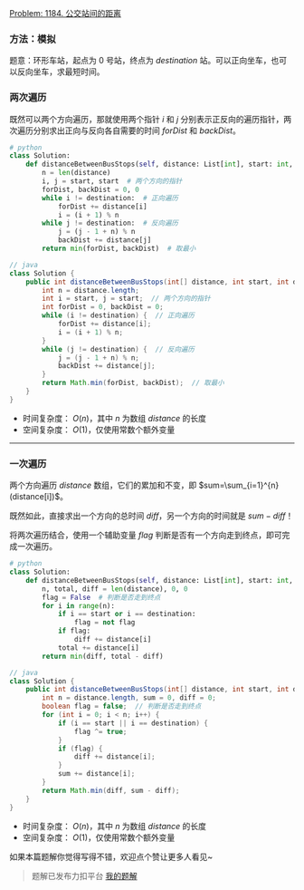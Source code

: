 [Problem: 1184. 公交站间的距离](https://leetcode.cn/problems/distance-between-bus-stops/description/)

### 方法：模拟

题意：环形车站，起点为 $0$ 号站，终点为 $destination$ 站。可以正向坐车，也可以反向坐车，求最短时间。

### 两次遍历

既然可以两个方向遍历，那就使用两个指针 $i$ 和 $j$ 分别表示正反向的遍历指针，两次遍历分别求出正向与反向各自需要的时间 $forDist$ 和 $backDist$。

```Python
# python
class Solution:
    def distanceBetweenBusStops(self, distance: List[int], start: int, destination: int) -> int:
        n = len(distance)
        i, j = start, start  # 两个方向的指针
        forDist, backDist = 0, 0
        while i != destination:  # 正向遍历
            forDist += distance[i]
            i = (i + 1) % n
        while j != destination:  # 反向遍历
            j = (j - 1 + n) % n
            backDist += distance[j]
        return min(forDist, backDist)  # 取最小
```

```Java
// java
class Solution {
    public int distanceBetweenBusStops(int[] distance, int start, int destination) {
        int n = distance.length;
        int i = start, j = start;  // 两个方向的指针
        int forDist = 0, backDist = 0;
        while (i != destination) {  // 正向遍历
            forDist += distance[i];
            i = (i + 1) % n;
        }
        while (j != destination) {  // 反向遍历
            j = (j - 1 + n) % n;
            backDist += distance[j];
        }
        return Math.min(forDist, backDist);  // 取最小
    }
}
```

- 时间复杂度： $O(n)$，其中 $n$ 为数组 $distance$ 的长度
- 空间复杂度： $O(1)$，仅使用常数个额外变量

---

### 一次遍历

两个方向遍历 $distance$ 数组，它们的累加和不变，即 $sum=\sum_{i=1}^{n}(distance[i])$。

既然如此，直接求出一个方向的总时间 $diff$，另一个方向的时间就是 $sum-diff$！

将两次遍历结合，使用一个辅助变量 $flag$ 判断是否有一个方向走到终点，即可完成一次遍历。

```Python
# python
class Solution:
    def distanceBetweenBusStops(self, distance: List[int], start: int, destination: int) -> int:
        n, total, diff = len(distance), 0, 0
        flag = False  # 判断是否走到终点
        for i in range(n):
            if i == start or i == destination:
                flag = not flag
            if flag:
                diff += distance[i]
            total += distance[i]
        return min(diff, total - diff)
```

```Java
// java
class Solution {
    public int distanceBetweenBusStops(int[] distance, int start, int destination) {
        int n = distance.length, sum = 0, diff = 0;
        boolean flag = false;  // 判断是否走到终点
        for (int i = 0; i < n; i++) {
            if (i == start || i == destination) {
                flag ^= true;
            }
            if (flag) {
                diff += distance[i];
            }
            sum += distance[i];
        } 
        return Math.min(diff, sum - diff);
    }
}
```

- 时间复杂度： $O(n)$，其中 $n$ 为数组 $distance$ 的长度
- 空间复杂度： $O(1)$，仅使用常数个额外变量

如果本篇题解你觉得写得不错，欢迎点个赞让更多人看见~

> 题解已发布力扣平台 [我的题解](https://leetcode.cn/problems/distance-between-bus-stops/solutions/2918827/mo-ni-liang-ci-yi-ci-bian-li-by-priceles-1ojw/)
